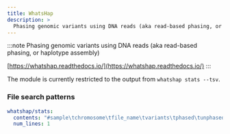 ```yaml
---
title: WhatsHap
description: >
  Phasing genomic variants using DNA reads (aka read-based phasing, or haplotype assembly)
---
```


<!--
~~~~~ DO NOT EDIT ~~~~~
This file is autogenerated from the MultiQC module python docstring.
Do not edit the markdown, it will be overwritten.

File path for the source of this content: multiqc/modules/whatshap/whatshap.py
~~~~~~~~~~~~~~~~~~~~~~~
-->

:::note
Phasing genomic variants using DNA reads (aka read-based phasing, or haplotype assembly)

[https://whatshap.readthedocs.io/](https://whatshap.readthedocs.io/)
:::

The module is currently restricted to the output from `whatshap stats --tsv`.

### File search patterns

```yaml
whatshap/stats:
  contents: "#sample\tchromosome\tfile_name\tvariants\tphased\tunphased\tsingletons"
  num_lines: 1
```
